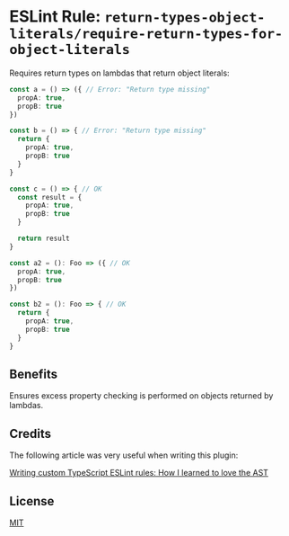 # ESLint Rule: `return-types-object-literals/require-return-types-for-object-literals`

Requires return types on lambdas that return object literals:

```typescript
const a = () => ({ // Error: "Return type missing"
  propA: true,
  propB: true
})

const b = () => { // Error: "Return type missing"
  return {
    propA: true,
    propB: true
  }
}

const c = () => { // OK
  const result = {
    propA: true,
    propB: true
  }

  return result
}

const a2 = (): Foo => ({ // OK
  propA: true,
  propB: true
})

const b2 = (): Foo => { // OK
  return {
    propA: true,
    propB: true
  }
}
```

## Benefits

Ensures excess property checking is performed on objects returned by lambdas.

## Credits

The following article was very useful when writing this plugin:

[Writing custom TypeScript ESLint rules: How I learned to love the AST
](https://dev.to/alexgomesdev/writing-custom-typescript-eslint-rules-how-i-learned-to-love-the-ast-15pn)

## License

[MIT](LICENSE)
